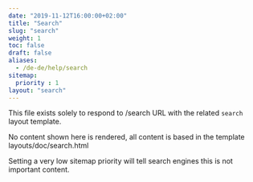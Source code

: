 ```yaml
---
date: "2019-11-12T16:00:00+02:00"
title: "Search"
slug: "search"
weight: 1
toc: false
draft: false
aliases:
  - /de-de/help/search
sitemap:
  priority : 1
layout: "search"
---
```



This file exists solely to respond to /search URL with the related `search` layout template.

No content shown here is rendered, all content is based in the template layouts/doc/search.html

Setting a very low sitemap priority will tell search engines this is not important content.

